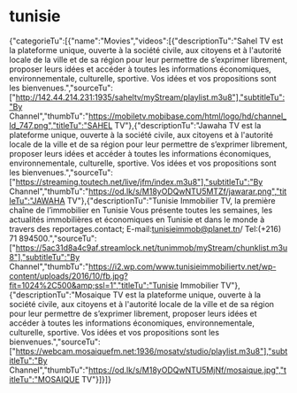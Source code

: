 # tunisie
{"categorieTu":[{"name":"Movies","videos":[{"descriptionTu":"Sahel TV est la plateforme unique, ouverte à la société civile, aux citoyens et à l'autorité locale de la ville et de sa région pour leur permettre de s’exprimer librement, proposer leurs idées et accéder à toutes les informations économiques, environnementale, culturelle, sportive. Vos idées et vos propositions sont les bienvenues.","sourceTu":["http://142.44.214.231:1935/saheltv/myStream/playlist.m3u8"],"subtitleTu":"By Channel","thumbTu":"https://mobiletv.mobibase.com/html/logo/hd/channel_ld_747.png","titleTu":"SAHEL TV"},{"descriptionTu":"Jawaha TV est la plateforme unique, ouverte à la société civile, aux citoyens et à l'autorité locale de la ville et de sa région pour leur permettre de s’exprimer librement, proposer leurs idées et accéder à toutes les informations économiques, environnementale, culturelle, sportive. Vos idées et vos propositions sont les bienvenues.","sourceTu":["https://streaming.toutech.net/live/jfm/index.m3u8"],"subtitleTu":"By Channel","thumbTu":"https://od.lk/s/M18yODQwNTU5MTZf/jawarar.png","titleTu":"JAWAHA TV"},{"descriptionTu":"Tunisie Immobilier TV, la première chaîne de l’immobilier en Tunisie Vous présente toutes les semaines, les actualités immobilières et économiques en Tunisie et dans le monde à travers des reportages.contact; E-mail:tunisieimmob@planet.tn/ Tel:(+216) 71 894500.","sourceTu":["https://5ac31d8a4c9af.streamlock.net/tunimmob/myStream/chunklist.m3u8"],"subtitleTu":"By Channel","thumbTu":"https://i2.wp.com/www.tunisieimmobiliertv.net/wp-content/uploads/2016/10/fb.jpg?fit=1024%2C500&amp;ssl=1","titleTu":"Tunisie Immobilier TV"},{"descriptionTu":"Mosaique TV est la plateforme unique, ouverte à la société civile, aux citoyens et à l'autorité locale de la ville et de sa région pour leur permettre de s’exprimer librement, proposer leurs idées et accéder à toutes les informations économiques, environnementale, culturelle, sportive. Vos idées et vos propositions sont les bienvenues.","sourceTu":["https://webcam.mosaiquefm.net:1936/mosatv/studio/playlist.m3u8"],"subtitleTu":"By Channel","thumbTu":"https://od.lk/s/M18yODQwNTU5MjNf/mosaique.jpg","titleTu":"MOSAIQUE TV"}]}]}
